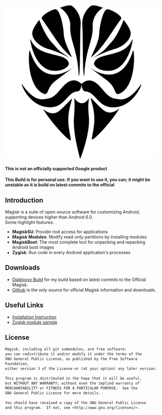 ![](docs/images/Logo.png)

#### This is not an officially supported Google product
#### This Build is for personal use. If you want to use it, you can; it might be unstable as it is build on latest commits to the official

## Introduction

Magisk is a suite of open-source software for customizing Android, supporting devices higher than Android 6.0.<br>
Some highlight features:

- **MagiskSU**: Provide root access for applications
- **Magisk Modules**: Modify read-only partitions by installing modules
- **MagiskBoot**: The most complete tool for unpacking and repacking Android boot images
- **Zygisk**: Run code in every Android application's processes

## Downloads

- [Diabloxvx Build](https://github.com/Diabloxvx/Magisk/releases/latest) for my build based on latest commits to the Official Magisk.
- [Github](https://github.com/topjohnwu/Magisk/) is the only source for official Magisk information and downloads.


## Useful Links

- [Installation Instruction](https://topjohnwu.github.io/Magisk/install.html)
- [Zygisk module sample](https://github.com/topjohnwu/zygisk-module-sample)



## License

    Magisk, including all git submodules, are free software:
    you can redistribute it and/or modify it under the terms of the
    GNU General Public License, as published by the Free Software Foundation,
    either version 3 of the License or (at your option) any later version.

    This program is distributed in the hope that it will be useful,
    but WITHOUT ANY WARRANTY; without even the implied warranty of
    MERCHANTABILITY or FITNESS FOR A PARTICULAR PURPOSE.  See the
    GNU General Public License for more details.

    You should have received a copy of the GNU General Public License
    and this program.  If not, see <http://www.gnu.org/licenses/>.
